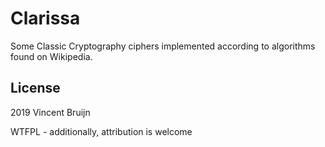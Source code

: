 # Clarissa

Some Classic Cryptography ciphers implemented according to algorithms found on Wikipedia.

## License

2019 Vincent Bruijn

WTFPL - additionally, attribution is welcome
